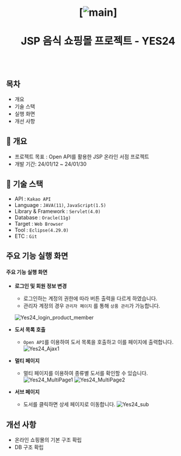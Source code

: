 <h1 align="center">
  
  [![main](https://github.com/EumYongho/Pudding.jsp/assets/155952960/fdb8fd16-92b0-48e1-8dd6-a6c8a95cf8ab)]



</h1>
<h1 align="center">JSP 음식 쇼핑몰 프로젝트 - YES24</h1>
<br/><br/>

## 목차

- 개요
- 기술 스택
- 실행 화면
- 개선 사항


## 🚩 개요
  - 프로젝트 목표 : Open API를 활용한 JSP 온라인 서점 프로젝트
  - 개발 기간: 24/01/12 ~ 24/01/30
    
## 🔧 기술 스택
  - API : `Kakao API`
  - Language : `JAVA(11)`, `JavaScript(1.5)`
  - Library & Framework : `Servlet(4.0)`
  - Database : `Oracle(11g)`
  - Target : `Web Browser`
  - Tool : `Eclipse(4.29.0)`
  - ETC : `Git`

## 주요 기능 실행 화면

  #### 주요 기능 실행 화면

  * **로그인 및 회원 정보 변경**
    * 로그인하는 계정의 권한에 따라 버튼 출력을 다르게 하였습니다. 
    * 관리자 계정의 경우 `관리자 페이지` 를 통해 `상품 관리`가 가능합니다.
   
    ![Yes24_login_product_member](https://github.com/JongHoonKim1004/Yes24_JSP/assets/155927559/d22c54a4-f2ed-48b0-8073-ef4d9be48023)

  * **도서 목록 호출**
    * `Open API`를 이용하여 도서 목록을 호출하고 이를 페이지에 출력합니다.
      ![Yes24_Ajax1](https://github.com/JongHoonKim1004/Yes24_JSP/assets/155927559/68e3778a-dd4e-46fa-a1a7-4be83644d006)

  * **멀티 페이지**
    * 멀티 페이지를 이용하여 종류별 도서를 확인할 수 있습니다.
      ![Yes24_MultiPage1](https://github.com/JongHoonKim1004/Yes24_JSP/assets/155927559/6d6ad3c1-c7eb-4709-b7f6-2d36103148f9)
      ![Yes24_MultiPage2](https://github.com/JongHoonKim1004/Yes24_JSP/assets/155927559/20dabab6-70d8-46bd-b4e4-5c783ad6c24f)

  * **서브 페이지**
    * 도서를 클릭하면 상세 페이지로 이동합니다.
       ![Yes24_sub](https://github.com/JongHoonKim1004/Yes24_JSP/assets/155927559/835c467f-d64c-404d-abda-4461dd1ea573)




## 개선 사항
- 온라인 쇼핑몰의 기본 구조 확립
- DB 구조 확립
